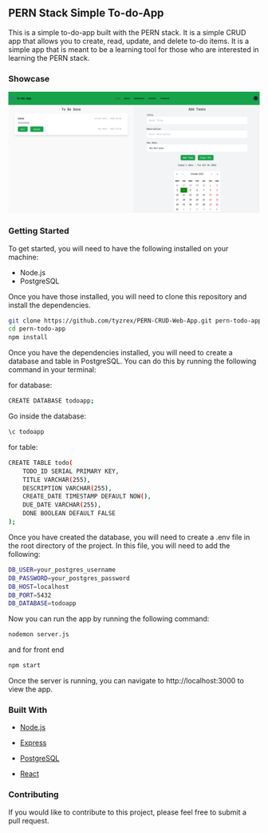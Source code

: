 ## PERN Stack Simple To-do-App

This is a simple to-do-app built with the PERN stack. It is a simple CRUD app that allows you to create, read, update, and delete to-do items. It is a simple app that is meant to be a learning tool for those who are interested in learning the PERN stack. 

### Showcase 

![Showcase](./images/sitess.png)

### Getting Started

To get started, you will need to have the following installed on your machine:

- Node.js
- PostgreSQL

Once you have those installed, you will need to clone this repository and install the dependencies. 

```bash
git clone https://github.com/tyzrex/PERN-CRUD-Web-App.git pern-todo-app
cd pern-todo-app
npm install
```

Once you have the dependencies installed, you will need to create a database and table in PostgreSQL. You can do this by running the following command in your terminal:

for database:

```bash
CREATE DATABASE todoapp;
```

Go inside the database:

```bash
\c todoapp
```

for table:

```bash
CREATE TABLE todo(
    TODO_ID SERIAL PRIMARY KEY,
    TITLE VARCHAR(255),
    DESCRIPTION VARCHAR(255),
    CREATE_DATE TIMESTAMP DEFAULT NOW(),
    DUE_DATE VARCHAR(255),
    DONE BOOLEAN DEFAULT FALSE
);
```


Once you have created the database, you will need to create a .env file in the root directory of the project. In this file, you will need to add the following:

```bash
DB_USER=your_postgres_username
DB_PASSWORD=your_postgres_password
DB_HOST=localhost
DB_PORT=5432
DB_DATABASE=todoapp
```

Now you can run the app by running the following command:

```bash
nodemon server.js
```

and for front end

```bash
npm start
```

Once the server is running, you can navigate to http://localhost:3000 to view the app.

### Built With

- [Node.js](https://nodejs.org/en/)

- [Express](https://expressjs.com/)

- [PostgreSQL](https://www.postgresql.org/)

- [React](https://reactjs.org/)


### Contributing

If you would like to contribute to this project, please feel free to submit a pull request.


